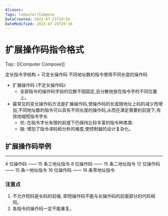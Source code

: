 ```yaml
---
Aliases: 
Tags: Computer/Compose 
DateCreated: 2023-07-25T19:56
DateModified: 2023-07-25T20:10
---
```

# 扩展操作码指令格式
Top:: [[Computer Compose]]

定长指令字结构 + 可变长操作码
不同地址数的指令使用不同长度的操作码

- 扩展操作码 (不定长操作码):
	- 全部指令的操作码字段的位数不固固定,且分散地放在指令字的不同位置上。
- 最常见的变长操作码方法是扩展操作码,使操作码的长度随地址上码的减少而增加,不同地址数的指令可以具有不同长度的操作码,从而在满足需要的前提下,有效地缩短指令字长
	- 优: 在指令字长有限的前提下仍保持比较丰富的指令种类类:
	- 缺: 增加了指令译码和分析的难度,使控制器的设计复杂化。

## 扩展操作码举例
---
4 位操作码 —— 15 条三地址指令
8 位操作码 —— 15 条二地址指令
12 位操作码 —— 15 条一地址指令
16 位操作码 —— 16 条零地址指令

### 注意点

1. 不允许短码是长码的前缀, 即短操作码不能与长操作码的前面部分的代码相同。
2. 各指令的操作码一定不能重复。
